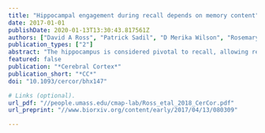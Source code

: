 ```yaml
---
title: "Hippocampal engagement during recall depends on memory content"
date: 2017-01-01
publishDate: 2020-01-13T13:30:43.817561Z
authors: ["David A Ross", "Patrick Sadil", "D Merika Wilson", "Rosemary A Cowell"]
publication_types: ["2"]
abstract: "The hippocampus is considered pivotal to recall, allowing retrieval of information not available in the immediate environment. In contrast, neocortex is thought to signal familiarity, contributing to recall only when called upon by the hippocampus. However, this view is not compatible with representational accounts of memory, which reject the mapping of cognitive processes onto brain regions. According to representational accounts, the hippocampus is not engaged by recall per se, rather it is engaged whenever hippocampal representations are required. To test whether hippocampus is engaged by recall when hippocampal representations are not required, we used functional imaging and a non-associative recall task, with images (objects, scenes) studied in isolation, and image patches as cues. As predicted by a representational account, hippocampal activation was modulated by the content of the recalled memory, increasing during recall of scenes—which are known to be processed by hippocampus—but not during recall of objects. Object recall instead engaged neocortical regions known to be involved in object-processing. Further supporting the representational account, effective connectivity analyses revealed that changes in functional activation during recall were driven by increased information flow from neocortical sites, rather than by the spreading of recall-related activation from hippocampus back to neocortex."
featured: false
publication: "*Cerebral Cortex*"
publication_short: "*CC*"
doi: "10.1093/cercor/bhx147"

# Links (optional).
url_pdf: "//people.umass.edu/cmap-lab/Ross_etal_2018_CerCor.pdf"
url_preprint: "//www.biorxiv.org/content/early/2017/04/13/080309"

---
```



